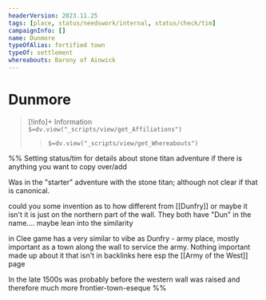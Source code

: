 ```yaml
---
headerVersion: 2023.11.25
tags: [place, status/needswork/internal, status/check/tim]
campaignInfo: []
name: Dunmore
typeOfAlias: fortified town
typeOf: settlement
whereabouts: Barony of Ainwick
---
```

# Dunmore
>[!info]+ Information  
> `$=dv.view("_scripts/view/get_Affiliations")`  
>> `$=dv.view("_scripts/view/get_Whereabouts")`


%% 
Setting status/tim for details about stone titan adventure if there is anything you want to copy over/add 

Was in the "starter" adventure with the stone titan; although not clear if that is canonical.

could you some invention as to how different from [[Dunfry]] or maybe it isn't it is just on the northern part of the wall. They both have "Dun" in the name.... maybe lean into the similarity

in Clee game has a very similar to vibe as Dunfry - army place, mostly important as a town along the wall to service the army. Nothing important made up about it that isn't in backlinks here esp the [[Army of the West]] page

In the late 1500s was probably before the western wall was raised and therefore much more frontier-town-eseque
%%